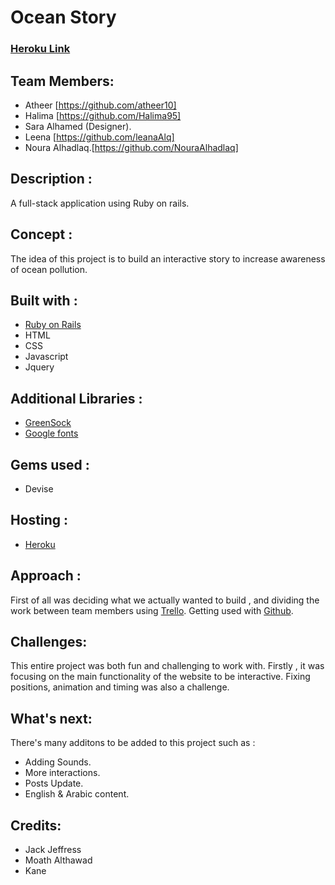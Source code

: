 # Ocean Story 


### [ Heroku Link](https://oceanstory.herokuapp.com/)

## Team Members:
- Atheer [https://github.com/atheer10]
- Halima [https://github.com/Halima95]
- Sara Alhamed (Designer).
- Leena [https://github.com/leanaAlq]
- Noura Alhadlaq.[https://github.com/NouraAlhadlaq]

## Description :

A full-stack application using Ruby on rails.

## Concept :

The idea of this project is to build an interactive story to increase awareness of ocean pollution.


## Built with :

- [Ruby on Rails](https://rubyonrails.org/)
- HTML
- CSS
- Javascript
- Jquery

## Additional Libraries :

- [GreenSock](https://greensock.com/timelinelite)
- [Google fonts](https://fonts.google.com/)

## Gems used :
- Devise

## Hosting :

- [Heroku](https://www.heroku.com/)


## Approach :

First of all was deciding what we actually wanted to build , and dividing the work between team members using [Trello](https://trello.com). Getting used with [Github](https://github.com). 

## Challenges:

This entire project was both fun and challenging to work with. Firstly , it was focusing on the main functionality of the website to be interactive. Fixing positions, animation and timing was also a challenge. 


## What's next:

There's many additons to be added to this project such as : 
- Adding Sounds.
- More interactions.
- Posts Update.
- English & Arabic content. 

## Credits:

- Jack Jeffress
- Moath Althawad
- Kane
